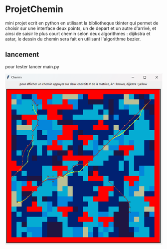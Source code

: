 # ProjetChemin
mini projet ecrit en python en utilisant la bibliotheque tkinter qui permet de choisir sur une interface deux points, un de depart et un autre d'arrivé, et ainsi de saisir le plus court chemin 
selon deux algorithmes : dijikstra et astar, le dessin du chemin sera fait en utilisant l'algorithme bezier.


## lancement
pour tester lancer main.py

![test](1.png)
